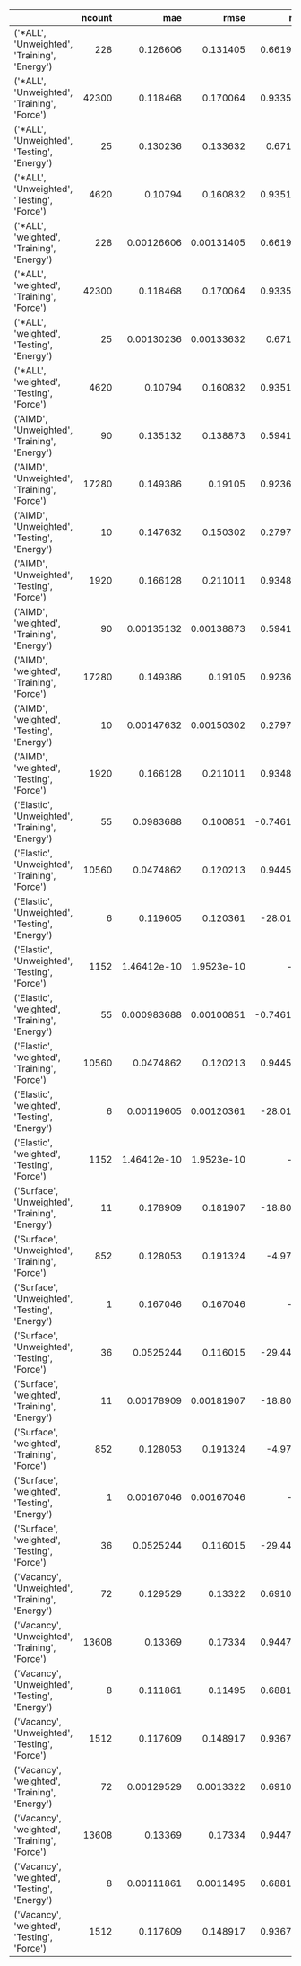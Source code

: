 |                                                 |   ncount |         mae |       rmse |         rsq |
|:------------------------------------------------|---------:|------------:|-----------:|------------:|
| ('*ALL', 'Unweighted', 'Training', 'Energy')    |      228 | 0.126606    | 0.131405   |    0.661935 |
| ('*ALL', 'Unweighted', 'Training', 'Force')     |    42300 | 0.118468    | 0.170064   |    0.933555 |
| ('*ALL', 'Unweighted', 'Testing', 'Energy')     |       25 | 0.130236    | 0.133632   |    0.67157  |
| ('*ALL', 'Unweighted', 'Testing', 'Force')      |     4620 | 0.10794     | 0.160832   |    0.935103 |
| ('*ALL', 'weighted', 'Training', 'Energy')      |      228 | 0.00126606  | 0.00131405 |    0.661935 |
| ('*ALL', 'weighted', 'Training', 'Force')       |    42300 | 0.118468    | 0.170064   |    0.933555 |
| ('*ALL', 'weighted', 'Testing', 'Energy')       |       25 | 0.00130236  | 0.00133632 |    0.67157  |
| ('*ALL', 'weighted', 'Testing', 'Force')        |     4620 | 0.10794     | 0.160832   |    0.935103 |
| ('AIMD', 'Unweighted', 'Training', 'Energy')    |       90 | 0.135132    | 0.138873   |    0.594124 |
| ('AIMD', 'Unweighted', 'Training', 'Force')     |    17280 | 0.149386    | 0.19105    |    0.923608 |
| ('AIMD', 'Unweighted', 'Testing', 'Energy')     |       10 | 0.147632    | 0.150302   |    0.279786 |
| ('AIMD', 'Unweighted', 'Testing', 'Force')      |     1920 | 0.166128    | 0.211011   |    0.934825 |
| ('AIMD', 'weighted', 'Training', 'Energy')      |       90 | 0.00135132  | 0.00138873 |    0.594124 |
| ('AIMD', 'weighted', 'Training', 'Force')       |    17280 | 0.149386    | 0.19105    |    0.923608 |
| ('AIMD', 'weighted', 'Testing', 'Energy')       |       10 | 0.00147632  | 0.00150302 |    0.279786 |
| ('AIMD', 'weighted', 'Testing', 'Force')        |     1920 | 0.166128    | 0.211011   |    0.934825 |
| ('Elastic', 'Unweighted', 'Training', 'Energy') |       55 | 0.0983688   | 0.100851   |   -0.746147 |
| ('Elastic', 'Unweighted', 'Training', 'Force')  |    10560 | 0.0474862   | 0.120213   |    0.944512 |
| ('Elastic', 'Unweighted', 'Testing', 'Energy')  |        6 | 0.119605    | 0.120361   |  -28.0153   |
| ('Elastic', 'Unweighted', 'Testing', 'Force')   |     1152 | 1.46412e-10 | 1.9523e-10 | -inf        |
| ('Elastic', 'weighted', 'Training', 'Energy')   |       55 | 0.000983688 | 0.00100851 |   -0.746147 |
| ('Elastic', 'weighted', 'Training', 'Force')    |    10560 | 0.0474862   | 0.120213   |    0.944512 |
| ('Elastic', 'weighted', 'Testing', 'Energy')    |        6 | 0.00119605  | 0.00120361 |  -28.0153   |
| ('Elastic', 'weighted', 'Testing', 'Force')     |     1152 | 1.46412e-10 | 1.9523e-10 | -inf        |
| ('Surface', 'Unweighted', 'Training', 'Energy') |       11 | 0.178909    | 0.181907   |  -18.8025   |
| ('Surface', 'Unweighted', 'Training', 'Force')  |      852 | 0.128053    | 0.191324   |   -4.9714   |
| ('Surface', 'Unweighted', 'Testing', 'Energy')  |        1 | 0.167046    | 0.167046   | -inf        |
| ('Surface', 'Unweighted', 'Testing', 'Force')   |       36 | 0.0525244   | 0.116015   |  -29.4468   |
| ('Surface', 'weighted', 'Training', 'Energy')   |       11 | 0.00178909  | 0.00181907 |  -18.8025   |
| ('Surface', 'weighted', 'Training', 'Force')    |      852 | 0.128053    | 0.191324   |   -4.9714   |
| ('Surface', 'weighted', 'Testing', 'Energy')    |        1 | 0.00167046  | 0.00167046 | -inf        |
| ('Surface', 'weighted', 'Testing', 'Force')     |       36 | 0.0525244   | 0.116015   |  -29.4468   |
| ('Vacancy', 'Unweighted', 'Training', 'Energy') |       72 | 0.129529    | 0.13322    |    0.691009 |
| ('Vacancy', 'Unweighted', 'Training', 'Force')  |    13608 | 0.13369     | 0.17334    |    0.944748 |
| ('Vacancy', 'Unweighted', 'Testing', 'Energy')  |        8 | 0.111861    | 0.11495    |    0.688108 |
| ('Vacancy', 'Unweighted', 'Testing', 'Force')   |     1512 | 0.117609    | 0.148917   |    0.936703 |
| ('Vacancy', 'weighted', 'Training', 'Energy')   |       72 | 0.00129529  | 0.0013322  |    0.691009 |
| ('Vacancy', 'weighted', 'Training', 'Force')    |    13608 | 0.13369     | 0.17334    |    0.944748 |
| ('Vacancy', 'weighted', 'Testing', 'Energy')    |        8 | 0.00111861  | 0.0011495  |    0.688108 |
| ('Vacancy', 'weighted', 'Testing', 'Force')     |     1512 | 0.117609    | 0.148917   |    0.936703 |